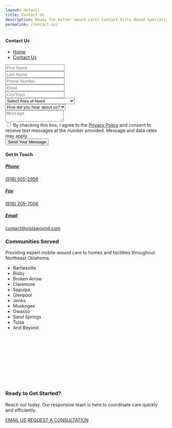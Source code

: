 ```yaml
---
layout: default
title: Contact Us
description: Ready for better wound care? Contact Vista Wound Specialists in Tulsa to request a consultation, refer a patient, or ask a question. We serve all of Northeast Oklahoma.
permalink: /contact-us/
---
```


<section
  class="breadcrumbs hero-bg"
  style="
    background-image: url('{{ site.baseurl }}/assets/img/contact-header.png');
    background-size: cover;
    /* background-position: center; */
  "
>
  <div class="container">
    <div class="row">
      <!-- Breadcrumb-Content -->
      <div class="col-lg-6 offset-lg-3 col-12">
        <div class="breadcrumb-content">
          <h4>Contact Us</h4>
          <ul class="breadcrumb-menu">
            <li>
              <a href="{{ site.baseurl }}/">Home</a
              ><i class="far fa-angle-double-right"></i>
            </li>
            <li><a href="#">Contact Us</a></li>
          </ul>
        </div>
      </div>
    </div>
  </div>
</section>

<!-- Contact Area -->
<section class="contact-area">
  <div class="container">
    <div class="row">
      <div class="col-12 wow fadeInUp" data-wow-delay="0.2s">
        <div class="contact-inner">
          <div class="row">
            <!-- Contact Form -->
            <div class="col-lg-8 col-12">
              <form
                method="post"
                id="contact-form"
              >
                <div class="contact-form">
                  <div class="row">
                    <div class="col-lg-6 col-md-6 col-12">
                      <div class="form-group">
                        <input
                          type="text"
                          name="Field1"
                          id="Field1"
                          placeholder="First Name"
                          required
                        />
                      </div>
                    </div>
                    <div class="col-lg-6 col-md-6 col-12">
                      <div class="form-group">
                        <input
                          type="text"
                           name="Field4"
                          id="Field4"
                          placeholder="Last Name"
                          required="required"
                        />
                      </div>
                    </div>
                    <div class="col-lg-6 col-md-6 col-12">
                      <div class="form-group">
                        <input
                          type="tel"
                           name="Field5"
                          id="Field5"
                          placeholder="Phone Number"
                          required="required"
                        />
                      </div>
                    </div>
                    <div class="col-lg-6 col-md-6 col-12">
                      <div class="form-group">
                        <input
                          type="email"
                           name="Field6"
                          id="Field6"
                          placeholder="Email"
                          required="required"
                        />
                      </div>
                    </div>
                    <div class="col-lg-6 col-md-6 col-12">
                      <div class="form-group">
                        <input
                          type="text"
                          name="Field7"
                          id="Field7"
                          placeholder="City/Town"
                          required="required"
                        />
                      </div>
                    </div>
                    <div class="col-lg-6 col-md-6 col-12">
                      <div class="form-group">
                        <select id="Field8" name="Field8"  required>
                          <option value="" disabled selected>Select Area of Need</option>
                          <option value="Diabetic Foot Ulcers">Diabetic Foot Ulcers</option>
                          <option value="Pressure Injuries (Bedsores)">Pressure Injuries (Bedsores)</option>
                          <option value="Venous Stasis Ulcers">Venous Stasis Ulcers</option>
                          <option value="Arterial Ulcers">Arterial Ulcers</option>
                          <option value="Post-Operative Wounds">Post-Operative Wounds</option>
                          <option value="Infected or Non-Healing Wounds">Infected or Non-Healing Wounds</option>
                          <option value="Radiation Wounds">Radiation Wounds</option>
                          <option value="Skin Tears">Skin Tears</option>
                          <option value="Post-Traumatic Wounds">Post-Traumatic Wounds</option>
                          <option value="Other">Other</option>
                        </select>
                      </div>
                    </div>
                    <div class="col-lg-6 col-md-6 col-12">
                      <div class="form-group">
                        <select name="Field9" id="Field9" required>
                            <option value="" disabled selected>How did you hear about us?</option>
                              <option value="Referral">Referral</option>
                              <option value="Google">Google</option>
                              <option value="Social Media">Social Media</option>
                              <option value="Other">Other</option>
                          </select>
                      </div>
                    </div>
                    <div class="col-12">
                      <div class="form-group">
                        <textarea
                          name="Field10"
                          id="Field10"
                          placeholder="Message"
                          required="required"
                        ></textarea>
                      </div>
                    </div>
                    <div class="col-12">
                    <div>
                    <label class="custom-form-privacy">
                    <input type="checkbox" class="custom-checkbox"  name="Field12" id="Field12" required="required">
                    <span>
                    By checking this box, I agree to the <a href="{{'/' | relative_url}}privacy-policy" target="_blank">Privacy Policy</a> 
                    and consent to receive text messages at the number provided. 
                    Message and data rates may apply.</span>
                    </label>
                      </div>
                    </div>
                    <div class="col-lg-6 col-12">
                      <div class="contact-theme-btn">
                        <button type="submit" class="theme-btn">
                          Send Your Message
                        </button>
                      </div>
                    </div>
                    <div class="col-12 my-2">
                      <div class="form-messege text-success"></div>
                    </div>
                  </div>
                </div>
              </form>
            </div>
            <!-- End Contact Form -->
            <!-- Contact Details -->
            <div class="col-lg-4 col-12">
              <div
                class="contact-details"
                style="
                  background-image: url('{{ site.baseurl }}/assets/img/contact-getInTouch.png');
                "
              >
                <div class="contact-details-title">
                  <h4>Get In Touch</h4>
                </div>
                <!-- <div class="single-c-details">
                  <i class="far fa-map-marker-alt"></i>
                  <div class="single-c-content">
                    <h5>Address</h5>
                    <span>2593 Ross Street, New York, USA</span>
                  </div>
                </div> -->
                <div class="single-c-details">
                  <i class="far fa-phone"></i>
                  <a href="tel:+1(918)505-2956" >
                  <div class="single-c-content">
                    <h5>Phone</h5>
                    <span>(918) 505-2956</span>
                  </div>
                  </a>
                </div>
                 <div class="single-c-details">
                  <i class="far fa-print"></i>
                  <a href="tel:+1(918) 205-7006" >
                  <div class="single-c-content">
                    <h5>Fax</h5>
                    <span>(918) 205-7006</span>
                  </div>
                   </a>
                </div>
                <div class="single-c-details">
                  <i class="far fa-envelope"></i>
                   <a href="mailto:contact@vistawound.com" >
                  <div class="single-c-content">
                    <h5>Email</h5>
                    <span>contact@vistawound.com</span>
                  </div>
                   </a>
                </div>
              </div>
            </div>
          </div>
        </div>
      </div>
    </div>
  </div>
</section>
<!-- End Contact Area -->

<section class="department-area">
  <div class="container">
    <div class="row">
      <div class="col-lg-8 offset-lg-2 col-12">
        <div class="section-title">
          <h3>Communities Served</h3>
          <p>
            Providing expert mobile wound care to homes and facilities
            throughout Northeast Oklahoma.
          </p>
        </div>
      </div>
    </div>
    <!-- Department Details Main -->
    <div class="department-details-main">
      <div class="row">
        <div class="col-12">
          <div class="department-tab-menu d-flex justify-content-center">
            <!-- Menu Tab -->
            <ul
              class="menu-tab nav nav-tabs wow fadeInUp"
              data-bs-toggle="tab-hover"
            >
              <li class="nav-item">
                <div
                  class="animated"
                  data-bs-toggle="tab"
                  data-bs-target="#tab1"
                >
                  <i class="far fa-map-marker-alt"></i>
                  <span>Bartlesville</span>
                </div>
              </li>
              <li class="nav-item">
                <div
                  class="animated"
                  data-bs-toggle="tab"
                  data-bs-target="#tab2"
                >
                  <i class="far fa-map-marker-alt"></i>
                  <span>Bixby</span>
                </div>
              </li>
              <li class="nav-item">
                <div class="animated" data-bs-toggle="tab">
                  <i class="far fa-map-marker-alt"></i>
                  <span>Broken Arrow </span>
                </div>
              </li>
              <li class="nav-item">
                <div class="animated"  data-bs-toggle="tab">
                  <i class="far fa-map-marker-alt"></i>
                  <span>Claremore</span>
                </div>
              </li>
              <li class="nav-item">
                <div class="animated"  data-bs-toggle="tab">
                  <i class="far fa-map-marker-alt"></i>
                  <span>Sapulpa</span>
                </div>
              </li>
              <li class="nav-item">
                <div class="animated"  data-bs-toggle="tab">
                  <i class="far fa-map-marker-alt"></i>
                  <span>Glenpool</span>
                </div>
              </li>
              <li class="nav-item">
                <div class="animated"  data-bs-toggle="tab">
                  <i class="far fa-map-marker-alt"></i>
                  <span>Jenks</span>
                </div>
              </li>
              <li class="nav-item">
                <div class="animated" data-bs-toggle="tab">
                  <i class="far fa-map-marker-alt"></i>
                  <span>Muskogee</span>
                </div>
              </li>
              <li class="nav-item">
                <div class="animated" data-bs-toggle="tab">
                  <i class="far fa-map-marker-alt"></i>
                  <span>Owasso</span>
                </div>
              </li>
              <li class="nav-item">
                <div class="animated"  data-bs-toggle="tab">
                  <i class="far fa-map-marker-alt"></i>
                  <span>Sand Springs </span>
                </div>
              </li>
              <li class="nav-item">
                <div class="animated" data-bs-toggle="tab">
                  <i class="far fa-map-marker-alt"></i>
                  <span>Tulsa</span>
                </div>
              </li>
              <li class="nav-item">
                <div class="animated" data-bs-toggle="tab">
                  <i class="far fa-map-marker-alt"></i>
                  <span>And Beyond</span>
                </div>
              </li>
            </ul>
            <!-- End Menu Tab -->
          </div>
        </div>
      </div>
    </div>
  </div>
</section>

<section
  class="news-letter-area newsletter-bg"
  style="background-image: url('{{ site.baseurl }}/assets/img/ready-to-started.png'); padding: 150px 0; background-size: cover; background-position: center; background-repeat: no-repeat;"
>
  <div class="container">
    <div class="row align-items-center">
      <div class="col-lg-6 col-12 wow fadeInLeft" data-wow-delay="0.1s">
        <div class="news-letter-content">
          <h3>Ready to Get Started?</h3>
          <p>
            Reach out today. Our responsive team is here to coordinate care
            quickly and efficiently.
          </p>
        </div>
      </div>
      <div class="col-lg-6 col-12 wow fadeInRight" data-wow-delay="0.2s">
        <div
          class="hero-button d-flex gap-3 justify-content-lg-end justify-content-center mt-3 mt-lg-0"
        >
          <a href="mailto:contact@vistawound.com" class="theme-btn">EMAIL US</a>
          <a href="#" class="theme-btn">REQUEST A CONSULTATION</a>
        </div>
      </div>
    </div>
  </div>
</section>
